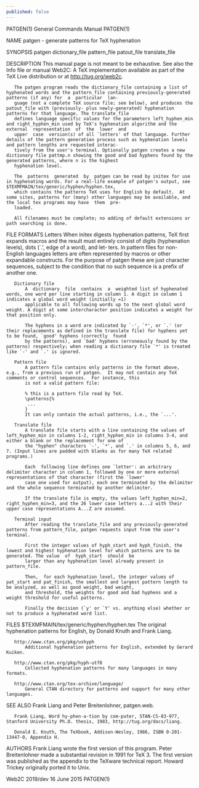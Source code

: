 ```yaml
---
published: false
---
```


PATGEN(1)                                                                        General Commands Manual                                                                        PATGEN(1)

NAME
       patgen - generate patterns for TeX hyphenation

SYNOPSIS
       patgen dictionary_file pattern_file patout_file translate_file

DESCRIPTION
       This  manual  page  is  not  meant  to  be  exhaustive.   See  also  the  Info  file  or  manual  Web2C: A TeX implementation available as part of the TeX Live distribution or at
       http://tug.org/web2c.

       The patgen program reads the dictionary_file containing a list of hyphenated words and the pattern_file containing previously-generated patterns (if any) for  a  particular  lan‐
       guage (not a complete TeX source file; see below), and produces the patout_file with (previously- plus newly-generated) hyphenation patterns for that language. The translate_file
       defines language specific values for the parameters left_hyphen_min and right_hyphen_min used by TeX's hyphenation algorithm and the external  representation  of  the  lower  and
       upper  case  version(s) of all `letters' of that language. Further details of the pattern generation process such as hyphenation levels and pattern lengths are requested interac‐
       tively from the user's terminal. Optionally patgen creates a new dictionary file pattmp.n showing the good and bad hyphens found by the generated patterns, where n is the highest
       hyphenation level.

       The  patterns  generated  by  patgen can be read by initex for use in hyphenating words. For a real-life example of patgen's output, see $TEXMFMAIN/tex/generic/hyphen/hyphen.tex,
       which contains the patterns TeX uses for English by default.  At some sites, patterns for (many) other languages may be available, and the local tex programs may have  them  pre‐
       loaded.

       All filenames must be complete; no adding of default extensions or path searching is done.

FILE FORMATS
       Letters
           When  initex  digests hyphenation patterns, TeX first expands macros and the result must entirely consist of digits (hyphenation levels), dots (`.', edge of a word), and let‐
           ters. In pattern files for non-English languages letters are often represented by macros or other expandable constructs.  For the purpose of patgen these are  just  character
           sequences, subject to the condition that no such sequence is a prefix of another one.

       Dictionary file
           A  dictionary  file  contains  a  weighted list of hyphenated words, one word per line starting in column 1. A digit in column 1 indicates a global word weight (initially =1)
           applicable to all following words up to the next global word weight. A digit at some intercharacter position indicates a weight for that position only.

           The hyphens in a word are indicated by `-', `*', or `.' (or their replacements as defined in the translate file) for hyphens yet to be found, `good' hyphens (correctly  found
           by the patterns), and `bad' hyphens (erroneously found by the patterns) respectively; when reading a dictionary file `*' is treated like `-' and `.' is ignored.

       Pattern file
           A pattern file contains only patterns in the format above, e.g., from a previous run of patgen.  It may not contain any TeX comments or control sequences.  For instance, this
           is not a valid pattern file:

           % this is a pattern file read by TeX.
           \patterns{%
            ...
           }
           It can only contain the actual patterns, i.e., the `...'.

       Translate file
           A translate file starts with a line containing the values of left_hyphen_min in columns 1-2, right_hyphen_min in columns 3-4, and either a blank or the replacement for one of
           the "hyphen" characters `-', `*', and `.' in columns 5, 6, and 7. (Input lines are padded with blanks as for many TeX related programs.)

           Each  following line defines one `letter': an arbitrary delimiter character in column 1, followed by one or more external representations of that character (first the `lower'
           case one used for output), each one terminated by the delimiter and the whole sequence terminated by another delimiter.

           If the translate file is empty, the values left_hyphen_min=2, right_hyphen_min=3, and the 26 lower case letters a...z with their upper case representations A...Z are assumed.

       Terminal input
           After reading the translate_file and any previously-generated patterns from pattern_file, patgen requests input from the user's terminal.

           First the integer values of hyph_start and hyph_finish, the lowest and highest hyphenation level for which patterns are to be generated. The value  of  hyph_start  should  be
           larger than any hyphenation level already present in pattern_file.

           Then,  for each hyphenation level, the integer values of pat_start and pat_finish, the smallest and largest pattern length to be analyzed, as well as good weight, bad weight,
           and threshold, the weights for good and bad hyphens and a weight threshold for useful patterns.

           Finally the decision (`y' or `Y' vs. anything else) whether or not to produce a hyphenated word list.

FILES
       $TEXMFMAIN/tex/generic/hyphen/hyphen.tex
           The original hyphenation patterns for English, by Donald Knuth and Frank Liang.

       http://www.ctan.org/pkg/ushyph
           Additional hyphenation patterns for English, extended by Gerard Kuiken.

       http://www.ctan.org/pkg/hyph-utf8
           Collected hyphenation patterns for many languages in many formats.

       http://www.ctan.org/tex-archive/language/
           General CTAN directory for patterns and support for many other languages.

SEE ALSO
       Frank Liang and Peter Breitenlohner, patgen.web.

       Frank Liang, Word hy-phen-a-tion by com-puter, STAN-CS-83-977, Stanford University Ph.D. thesis, 1983, http://tug.org/docs/liang.

       Donald E. Knuth, The TeXbook, Addison-Wesley, 1986, ISBN 0-201-13447-0, Appendix H.

AUTHORS
       Frank Liang wrote the first version of this program.  Peter Breitenlohner made a substantial revision in 1991 for TeX 3.  The first version was published as the appendix  to  the
       TeXware technical report. Howard Trickey originally ported it to Unix.

Web2C 2019/dev                                                                         16 June 2015                                                                             PATGEN(1)
